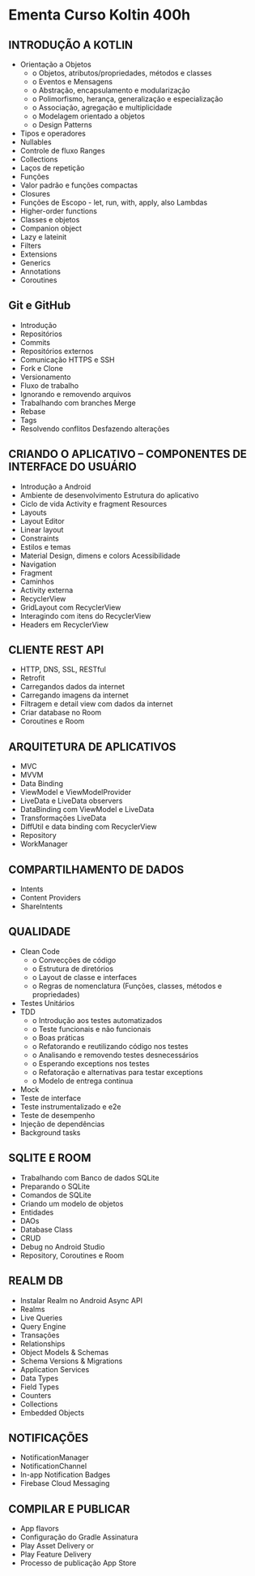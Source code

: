 # Ementa Curso Koltin 400h
## INTRODUÇÃO A KOTLIN
- Orientação a Objetos
   - o Objetos, atributos/propriedades, métodos e classes
   - o Eventos e Mensagens
   - o Abstração, encapsulamento e modularização
   - o Polimorfismo, herança, generalização e especialização 
   - o Associação, agregação e multiplicidade
   - o Modelagem orientado a objetos
   - o Design Patterns
- Tipos e operadores 
- Nullables
- Controle de fluxo Ranges
- Collections
- Laços de repetição
- Funções
- Valor padrão e funções compactas
- Closures
- Funções de Escopo - let, run, with, apply, also Lambdas
- Higher-order functions
- Classes e objetos
- Companion object
- Lazy e lateinit
- Filters
- Extensions
- Generics
- Annotations
- Coroutines
## Git e GitHub
- Introdução
- Repositórios
- Commits
- Repositórios externos 
- Comunicação HTTPS e SSH
- Fork e Clone
- Versionamento
- Fluxo de trabalho
- Ignorando e removendo arquivos 
- Trabalhando com branches Merge
- Rebase
- Tags
- Resolvendo conflitos Desfazendo alterações
## CRIANDO O APLICATIVO – COMPONENTES DE INTERFACE DO USUÁRIO
- Introdução a Android
- Ambiente de desenvolvimento Estrutura do aplicativo
- Ciclo de vida Activity e fragment Resources
- Layouts
- Layout Editor
- Linear layout
- Constraints
- Estilos e temas
- Material Design, dimens e colors Acessibilidade
- Navigation
- Fragment
- Caminhos
- Activity externa
- RecyclerView
- GridLayout com RecyclerView 
- Interagindo com itens do RecyclerView 
- Headers em RecyclerView
## CLIENTE REST API
- HTTP, DNS, SSL, RESTful
- Retrofit
- Carregandos dados da internet
- Carregando imagens da internet
- Filtragem e detail view com dados da internet 
- Criar database no Room
- Coroutines e Room
## ARQUITETURA DE APLICATIVOS
- MVC
- MVVM
- Data Binding
- ViewModel e ViewModelProvider 
- LiveData e LiveData observers 
- DataBinding com ViewModel e LiveData 
- Transformações LiveData
- DiffUtil e data binding com RecyclerView 
- Repository
- WorkManager
## COMPARTILHAMENTO DE DADOS
- Intents
- Content Providers 
-  ShareIntents
## QUALIDADE
- Clean Code
    - o Convecções de código
    - o Estrutura de diretórios
    - o Layout de classe e interfaces
    - o Regras de nomenclatura (Funções, classes, métodos e propriedades)
- Testes Unitários
- TDD
    - o Introdução aos testes automatizados
    - o Teste funcionais e não funcionais
    - o Boas práticas
    - o Refatorando e reutilizando código nos testes
    - o Analisando e removendo testes desnecessários 
    - o Esperando exceptions nos testes
    - o Refatoração e alternativas para testar exceptions
    - o Modelo de entrega continua 
- Mock
- Teste de interface
- Teste instrumentalizado e e2e 
- Teste de desempenho 
- Injeção de dependências 
- Background tasks
## SQLITE E ROOM
- Trabalhando com Banco de dados SQLite 
- Preparando o SQLite
- Comandos de SQLite
- Criando um modelo de objetos
- Entidades
- DAOs
- Database Class
- CRUD
- Debug no Android Studio 
- Repository, Coroutines e Room
## REALM DB
- Instalar Realm no Android Async API
- Realms
- Live Queries
- Query Engine
- Transações
- Relationships
- Object Models & Schemas 
- Schema Versions & Migrations 
- Application Services
- Data Types
- Field Types 
- Counters 
- Collections
- Embedded Objects
## NOTIFICAÇÕES
- NotificationManager 
- NotificationChannel 
- In-app Notification Badges
- Firebase Cloud Messaging
## COMPILAR E PUBLICAR
- App flavors
- Configuração do Gradle Assinatura
- Play Asset Delivery or
- Play Feature Delivery
- Processo de publicação App Store
